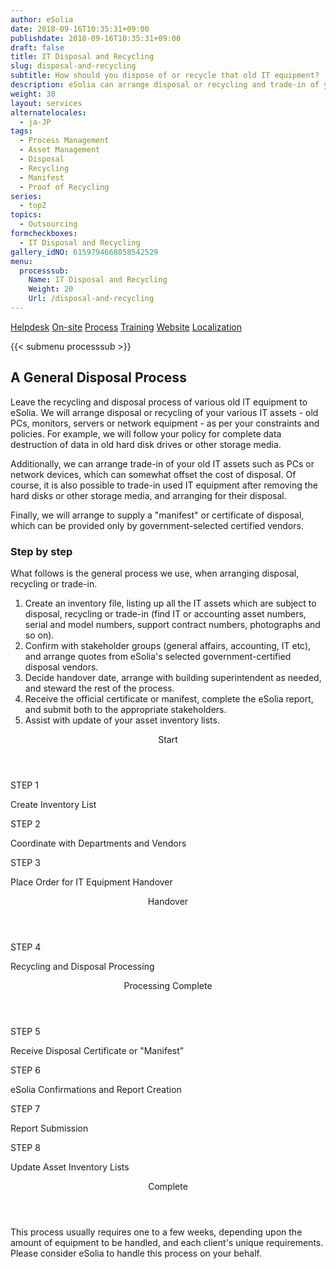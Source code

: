 ```yaml
---
author: eSolia
date: 2018-09-16T10:35:31+09:00
publishdate: 2018-09-16T10:35:31+09:00
draft: false
title: IT Disposal and Recycling
slug: disposal-and-recycling
subtitle: How should you dispose of or recycle that old IT equipment?
description: eSolia can arrange disposal or recycling and trade-in of your various IT assets - old PCs, monitors, servers or network equipment - as per your constraints and policies. - from eSolia Inc.
weight: 30
layout: services
alternatelocales:
  - ja-JP
tags:
  - Process Management
  - Asset Management
  - Disposal
  - Recycling
  - Manifest
  - Proof of Recycling
series:
  - top2
topics:
  - Outsourcing
formcheckboxes:
  - IT Disposal and Recycling
gallery_idNO: 6159794668058542529
menu:
  processsub:
    Name: IT Disposal and Recycling
    Weight: 20
    Url: /disposal-and-recycling
---
```


<div class="buttons has-addons is-hidden-tablet">
  <a class="button" href="/outsourcing"><span class="icon"><i class="fas fa-anchor"></i></span></a>
  <a class="button" href="/helpdesk">Helpdesk</a>
  <a class="button" href="/on-site">On-site</a>
  <a class="button is-active" href="/process">Process</a>
  <a class="button" href="/training">Training</a>
  <a class="button" href="/website-design">Website</a>
  <a class="button" href="/localization">Localization</a>
</div>

{{< submenu processsub >}}

## A General Disposal Process

Leave the recycling and disposal process of various old IT equipment to eSolia. We will arrange disposal or recycling of your various IT assets - old PCs, monitors, servers or network equipment - as per your constraints and policies. For example, we will follow your policy for complete data destruction of data in old hard disk drives or other storage media. 

Additionally, we can arrange trade-in of your old IT assets such as PCs or network devices, which can somewhat offset the cost of disposal. Of course, it is also possible to trade-in used IT equipment after removing the hard disks or other storage media, and arranging for their disposal. 

Finally, we will arrange to supply a "manifest" or certificate of disposal, which can be provided only by government-selected certified vendors. 

### Step by step

What follows is the general process we use, when arranging disposal, recycling or trade-in. 

1. Create an inventory file, listing up all the IT assets which are subject to disposal, recycling or trade-in (find IT or accounting asset numbers, serial and model numbers, support contract numbers, photographs and so on). 
1. Confirm with stakeholder groups (general affairs, accounting, IT etc), and arrange quotes from eSolia's selected government-certified disposal vendors. 
1. Decide handover date, arrange with building superintendent as needed, and steward the rest of the process. 
1. Receive the official certificate or manifest, complete the eSolia report, and submit both to the appropriate stakeholders. 
1. Assist with update of your asset inventory lists. 

<div class="timeline is-centered has-padding-l">
  <header class="timeline-header">
    <span class="tag is-medium is-esolia-yellow-1">Start</span>
  </header>
  <div class="timeline-item is-esolia-yellow-1">
    <div class="timeline-marker is-esolia-yellow-1 is-icon">
      <i class="fas fa-clipboard has-text-white"></i>
    </div>
    <div class="timeline-content">
      <p class="heading">STEP 1</p>
      <p>Create Inventory List</p>
    </div>
  </div>
  <div class="timeline-item is-esolia-yellow-0">
    <div class="timeline-marker is-esolia-yellow-0 is-icon">
      <i class="fas fa-exchange-alt has-text-white"></i>
    </div>
    <div class="timeline-content">
      <p class="heading">STEP 2</p>
      <p>Coordinate with Departments and Vendors</p>
    </div>
  </div>
  <div class="timeline-item is-esolia-secondary-1-0">
    <div class="timeline-marker is-esolia-secondary-1-0 is-icon">
      <i class="fas fa-check has-text-white"></i>
    </div>
    <div class="timeline-content">
      <p class="heading">STEP 3</p>
      <p>Place Order for IT Equipment Handover</p>
    </div>
  </div>  
  <header class="timeline-header">
    <span class="tag is-medium is-esolia-secondary-1-0">Handover</span>
  </header>
  <div class="timeline-item is-esolia-secondary-1-0">
    <div class="timeline-marker is-esolia-secondary-1-0 is-icon">
      <i class="fas fa-recycle has-text-white"></i>
    </div>
    <div class="timeline-content">
      <p class="heading">STEP 4</p>
      <p>Recycling and Disposal Processing</p>
    </div>
  </div>
  <header class="timeline-header">
    <span class="tag is-medium is-esolia-secondary-1-0">Processing Complete</span>
  </header>
  <div class="timeline-item is-esolia-yellow-0">
    <div class="timeline-marker is-esolia-yellow-0 is-icon">
      <i class="fas fa-check has-text-white"></i>
    </div>
    <div class="timeline-content">
      <p class="heading">STEP 5</p>
      <p>Receive Disposal Certificate or "Manifest"</p>
    </div>
  </div>    
  <div class="timeline-item is-esolia-secondary-2-3">
    <div class="timeline-marker is-esolia-secondary-2-3 is-icon">
      <i class="fas fa-exchange-alt has-text-white"></i>
    </div>
    <div class="timeline-content">
      <p class="heading">STEP 6</p>
      <p>eSolia Confirmations and Report Creation</p>
    </div>
  </div>
  <div class="timeline-item is-esolia-secondary-2-0">
    <div class="timeline-marker is-esolia-secondary-2-0 is-icon">
      <i class="fas fa-clipboard-check has-text-white"></i>
    </div>
    <div class="timeline-content">
      <p class="heading">STEP 7</p>
      <p>Report Submission</p>
    </div>
  </div>  
  <div class="timeline-item is-esolia-secondary-2-1">
    <div class="timeline-marker is-esolia-secondary-2-1 is-icon">
      <i class="fas fa-database has-text-white"></i>
    </div>
    <div class="timeline-content">
      <p class="heading">STEP 8</p>
      <p>Update Asset Inventory Lists</p>
    </div>
  </div>  
  <header class="timeline-header">
    <span class="tag is-medium is-esolia-secondary-2-1">Complete</span>
  </header>
</div>

This process usually requires one to a few weeks, depending upon the amount of equipment to be handled, and each client's unique requirements. Please consider eSolia to handle this process on your behalf.  
  